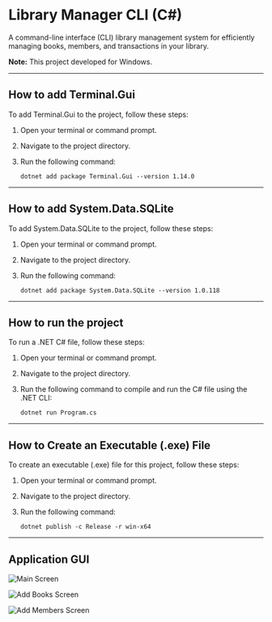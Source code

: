 # Library Manager CLI (C#)

A command-line interface (CLI) library management system for efficiently managing books, members, and transactions in your library.

**Note:** This project developed for Windows.

---

## How to add Terminal.Gui 

To add Terminal.Gui to the project, follow these steps:

1. Open your terminal or command prompt.

2. Navigate to the project directory.

3. Run the following command:

   ```shell
   dotnet add package Terminal.Gui --version 1.14.0

---

## How to add System.Data.SQLite

To add System.Data.SQLite to the project, follow these steps:

1. Open your terminal or command prompt.

2. Navigate to the project directory.

3. Run the following command:

   ```shell
   dotnet add package System.Data.SQLite --version 1.0.118

---

## How to run the project

To run a .NET C# file, follow these steps:

1. Open your terminal or command prompt.

2. Navigate to the project directory.

3. Run the following command to compile and run the C# file using the .NET CLI:

   ```shell
   dotnet run Program.cs

---

## How to Create an Executable (.exe) File

To create an executable (.exe) file for this project, follow these steps:

1. Open your terminal or command prompt.

2. Navigate to the project directory.

3. Run the following command:

   ```shell
   dotnet publish -c Release -r win-x64

---

## Application GUI
![Main Screen](./images/main.png)

![Add Books Screen](./images/addBooks.png)

![Add Members Screen](./images/addMembers.png)
   
